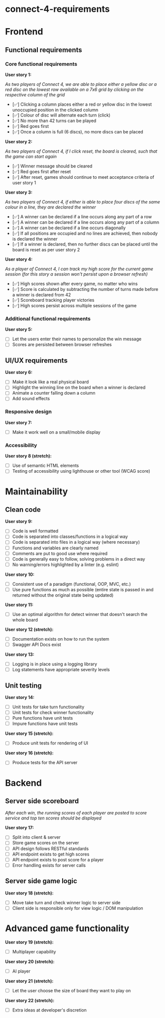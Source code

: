 # connect-4-requirements

# Frontend

## Functional requirements

### Core functional requirements

**User story 1:**

*As two players of Connect 4, we are able to place either a yellow disc or a red disc on the lowest row available on a 7x6 grid by clicking on the respective column of the grid*
- [✅] Clicking a column places either a red or yellow disc in the lowest unoccupied position in the clicked column
- [✅] Colour of disc will alternate each turn (click)
- [✅] No more than 42 turns can be played
- [✅] Red goes first
- [✅] Once a column is full (6 discs), no more discs can be placed

**User story 2:**

*As two players of Connect 4, if I click reset, the board is cleared, such that the game can start again*
- [✅] Winner message should be cleared
- [✅] Red goes first after reset
- [✅] After reset, games should continue to meet acceptance criteria of user story 1

**User story 3:**

*As two players of Connect 4, if either is able to place four discs of the same colour in a line, they are declared the winner*
- [✅] A winner can be declared if a line occurs along any part of a row
- [✅] A winner can be declared if a line occurs along any part of a column
- [✅] A winner can be declared if a line occurs diagonally
- [✅] If all positions are occupied and no lines are achieved, then nobody is declared the winner
- [✅] If a winner is declared, then no further discs can be placed until the board is reset as per user story 2
 
**User story 4:**

*As a player of Connect 4, I can track my high score for the current game session (for this story a session won't persist upon a browser refresh)*
- [✅] High scores shown after every game, no matter who wins
- [✅] Score is calculated by subtracting the number of turns made before a winner is declared from 42
- [✅] Scoreboard tracking player victories
- [✅] High scores persist across multiple sessions of the game

### Additional functional requirements

**User story 5:**
- [ ] Let the users enter their names to personalize the win message
- [ ] Scores are persisted between browser refreshes

## UI/UX requirements

**User story 6:**
- [ ] Make it look like a real physical board
- [ ] Highlight the winning line on the board when a winner is declared
- [ ] Animate a counter falling down a column
- [ ] Add sound effects

### Responsive design

**User story 7:**
- [ ] Make it work well on a small/mobile display

### Accessibility

**User story 8 (stretch):**
- [ ] Use of semantic HTML elements
- [ ] Testing of accessibility using lighthouse or other tool (WCAG score)

# Maintainability

## Clean code

**User story 9:**
- [ ] Code is well formatted
- [ ] Code is separated into classes/functions in a logical way
- [ ] Code is separated into files in a logical way (where necessary)
- [ ] Functions and variables are clearly named
- [ ] Comments are put to good use where required
- [ ] Code is generally easy to follow, solving problems in a direct way
- [ ] No warning/errors highlighted by a linter (e.g. eslint)

**User story 10:**
- [ ] Consistent use of a paradigm (functional, OOP, MVC, etc.)
- [ ] Use pure functions as much as possible (entire state is passed in and returned without the original state being updated)

**User story 11:**
- [ ] Use an optimal algorithm for detect winner that doesn't search the whole board

**User story 12 (stretch):**
- [ ] Documentation exists on how to run the system
- [ ] Swagger API Docs exist

**User story 13:**
- [ ] Logging is in place using a logging library
- [ ] Log statements have appropriate severity levels

## Unit testing 

**User story 14:**
- [ ] Unit tests for take turn functionality
- [ ] Unit tests for check winner functionality 
- [ ] Pure functions have unit tests
- [ ] Impure functions have unit tests

**User story 15 (stretch):**
- [ ] Produce unit tests for rendering of UI

**User story 16 (stretch):**
- [ ] Produce tests for the API server

# Backend

## Server side scoreboard

*After each win, the running scores of each player are posted to score service and top ten scores should be displayed*

**User story 17:**
- [ ] Split into client & server
- [ ] Store game scores on the server
- [ ] API design follows RESTful standards
- [ ] API endpoint exists to get high scores
- [ ] API endpoint exists to post score for a player
- [ ] Error handling exists for server calls
  
## Server side game logic

**User story 18 (stretch):**
- [ ] Move take turn and check winner logic to server side
- [ ] Client side is responsible only for view logic / DOM manipulation

# Advanced game functionality 

**User story 19 (stretch):**
- [ ] Multiplayer capability

**User story 20 (stretch):**
- [ ] AI player

**User story 21 (stretch):**
- [ ] Let the user choose the size of board they want to play on

**User story 22 (stretch):**
- [ ] Extra ideas at developer's discretion 
